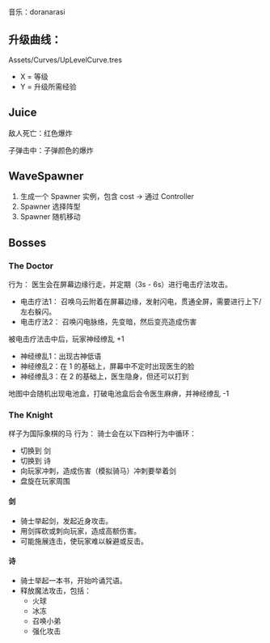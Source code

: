 ﻿音乐：doranarasi

## 升级曲线：
Assets/Curves/UpLevelCurve.tres
- X = 等级
- Y = 升级所需经验

## Juice
敌人死亡：红色爆炸

子弹击中：子弹颜色的爆炸

## WaveSpawner
1. 生成一个 Spawner 实例，包含 cost -> 通过 Controller
2. Spawner 选择阵型
3. Spawner 随机移动


## Bosses
### The Doctor
行为：
医生会在屏幕边缘行走，并定期（3s - 6s）进行电击疗法攻击。
- 电击疗法1：
  召唤乌云附着在屏幕边缘，发射闪电，贯通全屏，需要进行上下/左右躲闪。
- 电击疗法2：
  召唤闪电脉络，先变暗，然后变亮造成伤害

被电击疗法击中后，玩家神经缭乱 +1
- 神经缭乱1：出现古神低语
- 神经缭乱2：在 1 的基础上，屏幕中不定时出现医生的脸
- 神经缭乱3：在 2 的基础上，医生隐身，但还可以打到

地图中会随机出现电池盒，打破电池盒后会令医生麻痹，并神经缭乱 -1

### The Knight
样子为国际象棋的马
行为：
骑士会在以下四种行为中循环：
- 切换到 剑
- 切换到 诗
- 向玩家冲刺，造成伤害（模拟骑马）冲刺要举着剑
- 盘旋在玩家周围
#### 剑
- 骑士举起剑，发起近身攻击。
- 用剑挥砍或刺向玩家，造成高额伤害。
- 可能施展连击，使玩家难以躲避或反击。
#### 诗
- 骑士举起一本书，开始吟诵咒语。
- 释放魔法攻击，包括：
  - 火球
  - 冰冻
  - 召唤小弟
  - 强化攻击
